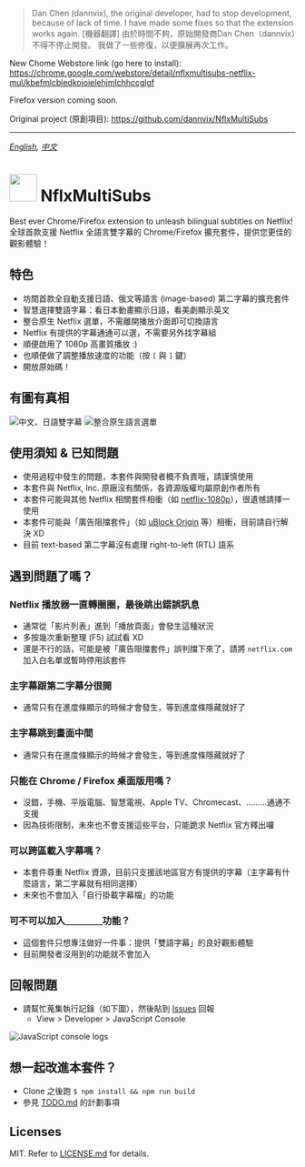 > Dan Chen (dannvix), the original developer, had to stop development, because of lack of time. I have made some fixes so that the extension works again.
> [機器翻譯] 由於時間不夠，原始開發商Dan Chen（dannvix）不得不停止開發。 我做了一些修復，以便擴展再次工作。

New Chome Webstore link (go here to install): https://chrome.google.com/webstore/detail/nflxmultisubs-netflix-mul/kbefmlcbiedkojoielehjmlchhccglgf

Firefox version coming soon.

Original project (原創項目): https://github.com/dannvix/NflxMultiSubs

----


<i align="center"><a href="README_en.md">English</a>, <a href="README.md">中文</a></i>


<img src="docs/icon.png?raw=true" height="48"> NflxMultiSubs
============================================================
Best ever Chrome/Firefox extension to unleash bilingual subtitles on Netflix!  
全球首款支援 Netflix 全語言雙字幕的 Chrome/Firefox 擴充套件，提供您更佳的觀影體驗！



特色
----
- 坊間首款全自動支援日語、俄文等語言 (image-based) 第二字幕的擴充套件
- 智慧選擇雙語字幕：看日本動畫顯示日語，看美劇顯示英文
- 整合原生 Netflix 選單，不需離開播放介面即可切換語言
- Netflix 有提供的字幕通通可以選，不需要另外找字幕組
- 順便啟用了 1080p 高畫質播放 :)
- 也順便做了調整播放速度的功能（按 `[` 與 `]` 鍵）
- 開放原始碼！



有圖有真相
----------
![中文、日語雙字幕](docs/zh-ja.jpg?raw=true)
![整合原生語言選單](docs/popup-menu.jpg?raw=true)



使用須知 & 已知問題
-------------------
- 使用過程中發生的問題，本套件與開發者概不負責哦，請謹慎使用
- 本套件與 Netflix, Inc. 原廠沒有關係，各資源版權均屬原創作者所有
- 本套件可能與其他 Netflix 相關套件相衝（如 [netflix-1080p](https://github.com/truedread/netflix-1080p)），很遺憾請擇一使用
- 本套件可能與「廣告阻擋套件」（如 [uBlock Origin](https://chrome.google.com/webstore/detail/ublock-origin/cjpalhdlnbpafiamejdnhcphjbkeiagm) 等）相衝，目前請自行解決 XD
- 目前 text-based 第二字幕沒有處理 right-to-left (RTL) 語系



遇到問題了嗎？
--------------
### Netflix 播放器一直轉圈圈，最後跳出錯誤訊息
- 通常從「影片列表」進到「播放頁面」會發生這種狀況
- 多按幾次重新整理 (F5) 試試看 XD
- 還是不行的話，可能是被「廣告阻擋套件」誤判擋下來了，請將 `netflix.com` 加入白名單或暫時停用該套件

### 主字幕跟第二字幕分很開
- 通常只有在進度條顯示的時候才會發生，等到進度條隱藏就好了

### 主字幕跳到畫面中間
- 通常只有在進度條顯示的時候才會發生，等到進度條隱藏就好了

### 只能在 Chrome / Firefox 桌面版用嗎？
- 沒錯，手機、平版電腦、智慧電視、Apple TV、Chromecast、………通通不支援
- 因為技術限制，未來也不會支援這些平台，只能跪求 Netflix 官方釋出囉

### 可以跨區載入字幕嗎？
- 本套件尊重 Netflix 資源，目前只支援該地區官方有提供的字幕（主字幕有什麼語言，第二字幕就有相同選擇）
- 未來也不會加入「自行掛載字幕檔」的功能

### 可不可以加入＿＿＿＿功能？
- 這個套件只想專注做好一件事：提供「雙語字幕」的良好觀影體驗
- 目前開發者沒用到的功能就不會加入



回報問題
--------
- 請幫忙蒐集執行記錄（如下圖），然後貼到 [Issues](https://github.com/dannvix/NflxMultiSubs/issues) 回報
    - View > Developer > JavaScript Console

![JavaScript console logs](docs/js-console.png?raw=true)




想一起改進本套件？
------------------
- Clone 之後跑 `$ npm install && npm run build`
- 參見 [TODO.md](TODO.md) 的計劃事項



Licenses
--------
MIT. Refer to [LICENSE.md](LICENSE.md) for details.
